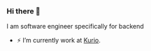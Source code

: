 ### Hi there 👋

I am software engineer specifically for backend

- ⚡ I’m currently work at [Kurio](https://www.kurio.id).
